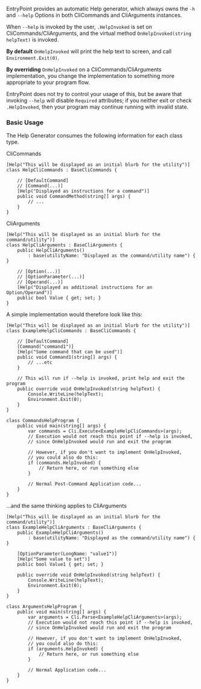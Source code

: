 EntryPoint provides an automatic Help generator, which always owns the `-h` and `--help`
Options in both CliCommands and CliArguments instances.

When `--help` is invoked by the user, `.HelpInvoked` is set on CliCommands/CliArguments,
and the virtual method `OnHelpInvoked(string helpText)` is invoked.

**By default** `OnHelpInvoked` will print the help text to screen, and call `Environment.Exit(0)`.

**By overriding** `OnHelpInvoked` on a CliCommands/CliArguments implementation,
you change the implementation to something more appropriate to your program flow.

EntryPoint does not try to control your usage of this, but be aware that invoking `--help` will
disable  `Required` attributes; if you neither exit or check `.HelpInvoked`, then your
program may continue running with invalid state.

### Basic Usage

The Help Generator consumes the following information for each class type.

CliCommands

    [Help("This will be displayed as an initial blurb for the utility")]
    class HelpCliCommands : BaseCliCommands {

        // [DefaultCommand]
        // [Command(...)]
        [Help("Displayed as instructions for a command")]
        public void CommandMethod(string[] args) {
            // ...
        }
    }

CliArguments

    [Help("This will be displayed as an initial blurb for the command/utility")]
    class HelpCliArguments : BaseCliArguments {
        public HelpCliArguments()
            : base(utilityName: "Displayed as the command/utility name") { }

        // [Option(...)]
        // [OptionParameter(...)]
        // [Operand(...)]
        [Help("Displayed as additional instructions for an Option/Operand")]
        public bool Value { get; set; }
    }

A simple implementation would therefore look like this:

    [Help("This will be displayed as an initial blurb for the utility")]
    class ExampleHelpCliCommands : BaseCliCommands {

        // [DefaultCommand]
        [Command("command1")]
        [Help("Some command that can be used")]
        public void Command1(string[] args) {
            // ...etc
        }

        // This will run if --help is invoked, print help and exit the program
        public override void OnHelpInvoked(string helpText) {
            Console.WriteLine(helpText);
            Environment.Exit(0);
        }
    }

    class CommandsHelpProgram {
        public void main(string[] args) {
            var commands = Cli.Execute<ExampleHelpCliCommands>(args);
            // Execution would not reach this point if --help is invoked, 
            // since OnHelpInvoked would run and exit the program

            // However, if you don't want to implement OnHelpInvoked, 
            // you could also do this:
            if (commands.HelpInvoked) {
                // Return here, or run something else
            }

            // Normal Post-Command Application code...
        }
    }

...and the same thinking applies to CliArguments

    [Help("This will be displayed as an initial blurb for the command/utility")]
    class ExampleHelpCliArguments : BaseCliArguments {
        public ExampleHelpCliArguments()
            : base(utilityName: "Displayed as the command/utility name") { }

        [OptionParameter(LongName: "value1")]
        [Help("Some value to set")]
        public bool Value1 { get; set; }

        public override void OnHelpInvoked(string helpText) {
            Console.WriteLine(helpText);
            Environment.Exit(0);
        }
    }

    class ArgumentsHelpProgram {
        public void main(string[] args) {
            var arguments = Cli.Parse<ExampleHelpCliArguments>(args);
            // Execution would not reach this point if --help is invoked, 
            // since OnHelpInvoked would run and exit the program

            // However, if you don't want to implement OnHelpInvoked, 
            // you could also do this:
            if (arguments.HelpInvoked) {
                // Return here, or run something else
            }

            // Normal Application code...
        }
    }
